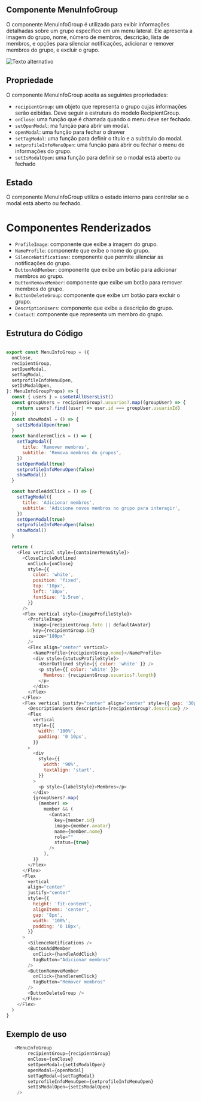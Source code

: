 ## **Componente MenuInfoGroup**
O componente MenuInfoGroup é utilizado para exibir informações detalhadas sobre um grupo específico em um menu lateral. Ele apresenta a imagem do grupo, nome, número de membros, descrição, lista de membros, e opções para silenciar notificações, adicionar e remover membros do grupo, e excluir o grupo.

![Texto alternativo](../../../../../imagens/menuinfogroup.png)
## **Propriedade**
O componente MenuInfoGroup aceita as seguintes propriedades:

- `recipientGroup`:  um objeto que representa o grupo cujas informações serão exibidas. Deve seguir a estrutura do modelo RecipientGroup.
- `onClose`:  uma função que é chamada quando o menu deve ser fechado.
- `setOpenModal`: ma função para abrir um modal.
- `openModal`:  uma função para fechar o drawer
- `setTagModal`:   uma função para definir o título e a subtitulo do modal.
- `setprofileInfoMenuOpen`:  uma função para abrir ou fechar o menu de informações do grupo.
- `setIsModalOpen`:   uma função para definir se o modal está aberto ou fechado

## **Estado**
O componente MenuInfoGroup utiliza o estado interno para controlar se o modal está aberto ou fechado.

# **Componentes Renderizados**
- `ProfileImage`: componente que exibe a imagem do grupo.
- `NameProfile`: componente que exibe o nome do grupo.
- `SilenceNotifications`: componente que permite silenciar as notificações do grupo.
- `ButtonAddMember`:  componente que exibe um botão para adicionar membros ao grupo.
- `ButtonRemoveMember`:  componente que exibe um botão para remover membros do grupo.
- `ButtonDeleteGroup`: componente que exibe um botão para excluir o grupo.
- `DescriptionUsers`:  componente que exibe a descrição do grupo.
- `Contact`:  componente que representa um membro do grupo.

## **Estrutura do Código**
```javascript

export const MenuInfoGroup = ({
  onClose,
  recipientGroup,
  setOpenModal,
  setTagModal,
  setprofileInfoMenuOpen,
  setIsModalOpen,
}: MenuInfoGroupProps) => {
  const { users } = useGetAllUsersList()
  const groupUsers = recipientGroup?.usuarios?.map((groupUser) => {
    return users?.find((user) => user.id === groupUser.usuarioId)
  })
  const showModal = () => {
    setIsModalOpen(true)
  }
  const handleremClick = () => {
    setTagModal({
      title: 'Remover membros',
      subtitle: 'Remova membros do grupos',
    })
    setOpenModal(true)
    setprofileInfoMenuOpen(false)
    showModal()
  }

  const handleAddClick = () => {
    setTagModal({
      title: 'Adicionar membros',
      subtitle: 'Adicione novos membros no grupo para interagir',
    })
    setOpenModal(true)
    setprofileInfoMenuOpen(false)
    showModal()
  }

  return (
    <Flex vertical style={containerMenuStyle}>
      <CloseCircleOutlined
        onClick={onClose}
        style={{
          color: 'white',
          position: 'fixed',
          top: '10px',
          left: '10px',
          fontSize: '1.5rem',
        }}
      />
      <Flex vertical style={imageProfileStyle}>
        <ProfileImage
          image={recipientGroup.foto || defaultAvatar}
          key={recipientGroup.id}
          size="180px"
        />
        <Flex align="center" vertical>
          <NameProfile>{recipientGroup.nome}</NameProfile>
          <div style={stutusProfileStyle}>
            <UserOutlined style={{ color: 'white' }} />
            <p style={{ color: 'white' }}>
              Membros: {recipientGroup.usuarios?.length}
            </p>
          </div>
        </Flex>
      </Flex>
      <Flex vertical justify="center" align="center" style={{ gap: '30px' }}>
        <DescriptionUsers description={recipientGroup?.descricao} />
        <Flex
          vertical
          style={{
            width: '100%',
            padding: '0 10px',
          }}
        >
          <div
            style={{
              width: '90%',
              textAlign: 'start',
            }}
          >
            <p style={labelStyle}>Membros</p>
          </div>
          {groupUsers?.map(
            (member) =>
              member && (
                <Contact
                  key={member.id}
                  image={member.avatar}
                  name={member.nome}
                  role=""
                  status={true}
                />
              ),
          )}
        </Flex>
      </Flex>
      <Flex
        vertical
        align="center"
        justify="center"
        style={{
          height: 'fit-content',
          alignItems: 'center',
          gap: '8px',
          width: '100%',
          padding: '0 18px',
        }}
      >
        <SilenceNotifications />
        <ButtonAddMember
          onClick={handleAddClick}
          tagButton="Adicionar membros"
        />
        <ButtonRemoveMember
          onClick={handleremClick}
          tagButton="Remover membros"
        />
        <ButtonDeleteGroup />
      </Flex>
    </Flex>
  )
}

```

## **Exemplo de uso**
```javascript
   <MenuInfoGroup
        recipientGroup={recipientGroup}
        onClose={onClose}
        setOpenModal={setIsModalOpen}
        openModal={openModal}
        setTagModal={setTagModal}
        setprofileInfoMenuOpen={setprofileInfoMenuOpen}
        setIsModalOpen={setIsModalOpen}
    />
```